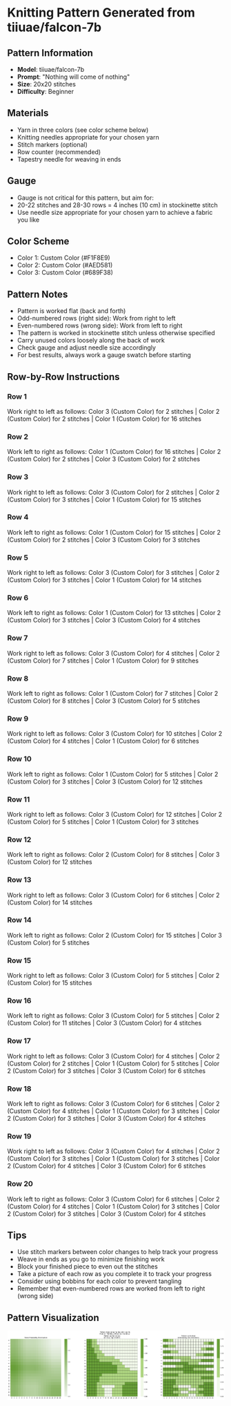 # Knitting Pattern Generated from tiiuae/falcon-7b

## Pattern Information
- **Model**: tiiuae/falcon-7b
- **Prompt**: "Nothing will come of nothing"
- **Size**: 20x20 stitches
- **Difficulty**: Beginner

## Materials
- Yarn in three colors (see color scheme below)
- Knitting needles appropriate for your chosen yarn
- Stitch markers (optional)
- Row counter (recommended)
- Tapestry needle for weaving in ends

## Gauge
- Gauge is not critical for this pattern, but aim for:
- 20-22 stitches and 28-30 rows = 4 inches (10 cm) in stockinette stitch
- Use needle size appropriate for your chosen yarn to achieve a fabric you like

## Color Scheme
- Color 1: Custom Color (#F1F8E9)
- Color 2: Custom Color (#AED581)
- Color 3: Custom Color (#689F38)

## Pattern Notes
- Pattern is worked flat (back and forth)
- Odd-numbered rows (right side): Work from right to left
- Even-numbered rows (wrong side): Work from left to right
- The pattern is worked in stockinette stitch unless otherwise specified
- Carry unused colors loosely along the back of work
- Check gauge and adjust needle size accordingly
- For best results, always work a gauge swatch before starting

## Row-by-Row Instructions

### Row 1
Work right to left as follows: Color 3 (Custom Color) for 2 stitches | Color 2 (Custom Color) for 2 stitches | Color 1 (Custom Color) for 16 stitches

### Row 2
Work left to right as follows: Color 1 (Custom Color) for 16 stitches | Color 2 (Custom Color) for 2 stitches | Color 3 (Custom Color) for 2 stitches

### Row 3
Work right to left as follows: Color 3 (Custom Color) for 2 stitches | Color 2 (Custom Color) for 3 stitches | Color 1 (Custom Color) for 15 stitches

### Row 4
Work left to right as follows: Color 1 (Custom Color) for 15 stitches | Color 2 (Custom Color) for 2 stitches | Color 3 (Custom Color) for 3 stitches

### Row 5
Work right to left as follows: Color 3 (Custom Color) for 3 stitches | Color 2 (Custom Color) for 3 stitches | Color 1 (Custom Color) for 14 stitches

### Row 6
Work left to right as follows: Color 1 (Custom Color) for 13 stitches | Color 2 (Custom Color) for 3 stitches | Color 3 (Custom Color) for 4 stitches

### Row 7
Work right to left as follows: Color 3 (Custom Color) for 4 stitches | Color 2 (Custom Color) for 7 stitches | Color 1 (Custom Color) for 9 stitches

### Row 8
Work left to right as follows: Color 1 (Custom Color) for 7 stitches | Color 2 (Custom Color) for 8 stitches | Color 3 (Custom Color) for 5 stitches

### Row 9
Work right to left as follows: Color 3 (Custom Color) for 10 stitches | Color 2 (Custom Color) for 4 stitches | Color 1 (Custom Color) for 6 stitches

### Row 10
Work left to right as follows: Color 1 (Custom Color) for 5 stitches | Color 2 (Custom Color) for 3 stitches | Color 3 (Custom Color) for 12 stitches

### Row 11
Work right to left as follows: Color 3 (Custom Color) for 12 stitches | Color 2 (Custom Color) for 5 stitches | Color 1 (Custom Color) for 3 stitches

### Row 12
Work left to right as follows: Color 2 (Custom Color) for 8 stitches | Color 3 (Custom Color) for 12 stitches

### Row 13
Work right to left as follows: Color 3 (Custom Color) for 6 stitches | Color 2 (Custom Color) for 14 stitches

### Row 14
Work left to right as follows: Color 2 (Custom Color) for 15 stitches | Color 3 (Custom Color) for 5 stitches

### Row 15
Work right to left as follows: Color 3 (Custom Color) for 5 stitches | Color 2 (Custom Color) for 15 stitches

### Row 16
Work left to right as follows: Color 3 (Custom Color) for 5 stitches | Color 2 (Custom Color) for 11 stitches | Color 3 (Custom Color) for 4 stitches

### Row 17
Work right to left as follows: Color 3 (Custom Color) for 4 stitches | Color 2 (Custom Color) for 2 stitches | Color 1 (Custom Color) for 5 stitches | Color 2 (Custom Color) for 3 stitches | Color 3 (Custom Color) for 6 stitches

### Row 18
Work left to right as follows: Color 3 (Custom Color) for 6 stitches | Color 2 (Custom Color) for 4 stitches | Color 1 (Custom Color) for 3 stitches | Color 2 (Custom Color) for 3 stitches | Color 3 (Custom Color) for 4 stitches

### Row 19
Work right to left as follows: Color 3 (Custom Color) for 4 stitches | Color 2 (Custom Color) for 3 stitches | Color 1 (Custom Color) for 3 stitches | Color 2 (Custom Color) for 4 stitches | Color 3 (Custom Color) for 6 stitches

### Row 20
Work left to right as follows: Color 3 (Custom Color) for 6 stitches | Color 2 (Custom Color) for 4 stitches | Color 1 (Custom Color) for 3 stitches | Color 2 (Custom Color) for 3 stitches | Color 3 (Custom Color) for 4 stitches

## Tips
- Use stitch markers between color changes to help track your progress
- Weave in ends as you go to minimize finishing work
- Block your finished piece to even out the stitches
- Take a picture of each row as you complete it to track your progress
- Consider using bobbins for each color to prevent tangling
- Remember that even-numbered rows are worked from left to right (wrong side)

## Pattern Visualization
![Pattern Visualization](pattern_falcon_7b_Nothing_will_come_of.png)